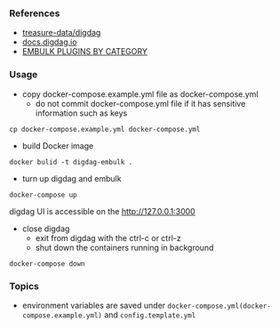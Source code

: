 ### References
- [treasure-data/digdag](https://github.com/treasure-data/digdag) 
- [docs.digdag.io](https://docs.digdag.io/)
- [EMBULK PLUGINS BY CATEGORY](https://plugins.embulk.org/)

### Usage
- copy docker-compose.example.yml file as docker-compose.yml
  - do not commit docker-compose.yml file if it has sensitive information such as keys
```
cp docker-compose.example.yml docker-compose.yml
```
- build Docker image
```
docker bulid -t digdag-embulk .
```
- turn up digdag and embulk
```
docker-compose up
```
digdag UI is accessible on the  http://127.0.0.1:3000

- close digdag
  - exit from digdag with the ctrl-c or ctrl-z
  - shut down the containers running in background
```
docker-compose down
```

### Topics
- environment variables are saved under `docker-compose.yml(docker-compose.example.yml)` and `config.template.yml`

